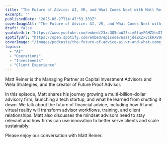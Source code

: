 ```yaml
---
title: "The Future of Advice: AI, VR, and What Comes Next with Matt Reiner"
excerpt: ""
publishedDate: "2025-06-27T14:47:53.333Z"
coverImageAlt: "The Future of Advice: AI, VR, and What Comes Next with Matt Reiner"
draft: false
youtubeUrl: "https://www.youtube.com/embed/23xLGQ5doWI?si=0layFGHZXhdINqx_"
spotifyUrl: "https://open.spotify.com/embed/episode/6saTjdeZKZxvCkHXVUuTM6"
coverImage: "/images/podcasts/the-future-of-advice-ai-vr-and-what-come__681bd6fbb436b4d2296fdc50_Copy_20of_20TIP_20-_20Dav.png"
topics:
  - "AI"
  - "Operations"
  - "Investments"
  - "Client Experience"
---
```

<p id="">Matt Reiner is the Managing Partner at Capital Investment Advisors and Wela Strategies, and the creator of Future Proof Advisor.</p><p id="">In this episode, Matt shares his journey growing a multi-billion-dollar advisory firm, launching a tech startup, and what he learned from shutting it down. We talk about the future of financial advice, including how AI and virtual reality will transform advisor workflows, training, and client relationships. Matt also discusses the mindset advisors need to stay relevant and how firms can use innovation to better serve clients and scale sustainably.</p><p id="">Please enjoy our conversation with Matt Reiner.</p>
